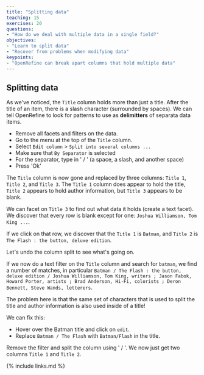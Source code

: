 ```yaml
---
title: "Splitting data"
teaching: 15
exercises: 20
questions:
- "How do we deal with multiple data in a single field?"
objectives:
- "Learn to split data"
- "Recover from problems when modifying data"
keypoints:
- "OpenRefine can break apart columns that hold multiple data"
---
```


## Splitting data

As we've noticed, the `Title` column holds more than just a title.
After the title of an item, there is a slash character (surrounded by spaces). We can tell OpenRefine to look for patterns to use as **delimitters** of separata data items.

* Remove all facets and filters on the data.
* Go to the menu at the top of the `Title` column.
* Select `Edit column` > `Split into several columns ...`
* Make sure that `By Separator` is selected
* For the separator, type in ' / ' (a space, a slash, and another space)
* Press 'Ok'

The `Title` column is now gone and replaced by three columns:
`Title 1`, `Title 2`, and `Title 3`. The `Title 1` column does appear to hold the title, `Title 2` appears to hold author information, but `Title 3` appears to be blank.

We can facet on `Title 3` to find out what data it holds (create a text facet). We discover that every row is blank except for one: `Joshua Williamson, Tom King ...`.

If we click on that row, we discover that the `Title 1` is `Batman`, and `Title 2` is `The Flash : the button, deluxe edition`.

Let's undo the column split to see what's going on.

If we now do a text filter on the `Title` column and search for `batman`,
we find a number of matches, in particular `Batman / The Flash : the button, deluxe edition / Joshua Williamson, Tom King, writers ; Jason Fabok, Howard Porter, artists ; Brad Anderson, Hi-Fi, colorists ; Deron Bennett, Steve Wands, letterers`.

The problem here is that the same set of characters that is used to split the title and author information is also used inside of a title!

We can fix this:

* Hover over the Batman title and click on `edit`.
* Replace `Batman / The Flash` with `Batman/Flash` in the title.

Remove the filter and split the column using ' / '. We now just
get two columns `Title 1` and `Title 2`.

{% include links.md %}
